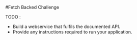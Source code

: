 #Fetch Backed Challenge


TODO : 
* Build a webservice that fulfils the documented API. 
* Provide any instructions required to run your application.
